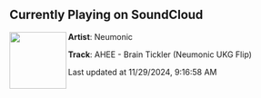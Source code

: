 ## Currently Playing on SoundCloud

[<img align="left" width="100" src="https://i1.sndcdn.com/artworks-rUsCKGa4REymUJLB-ImJzmw-t500x500.jpg">](https://soundcloud.com/nickneumonic/brain-tickler-neumonic-ukg-flip)

**Artist**: Neumonic 

**Track**: AHEE - Brain Tickler (Neumonic UKG Flip)

Last updated at 11/29/2024, 9:16:58 AM
